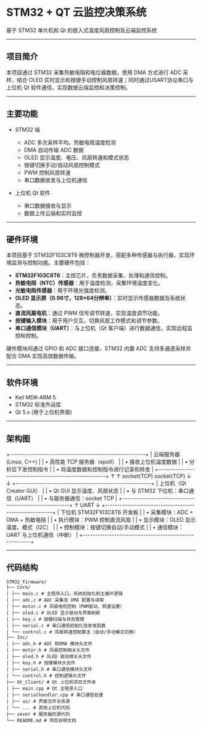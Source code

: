 # STM32 + QT 云监控决策系统

基于 STM32 单片机和 Qt 的嵌入式温度风扇控制及云端监控系统

---

## 项目简介

本项目通过 STM32 采集热敏电阻和电位器数据，使用 DMA 方式进行 ADC 采样，结合 OLED 实时显示和按键手动控制风扇转速；同时通过USART协议串口与上位机 Qt 软件通信，实现数据云端监控和决策控制。

---

## 主要功能

- STM32 端  
  - ADC 多次采样平均，热敏电阻温度检测  
  - DMA 自动传输 ADC 数据  
  - OLED 显示温度、电压、风扇转速和模式状态  
  - 按键切换手动/自动风扇控制模式  
  - PWM 控制风扇转速  
  - 串口数据收发与上位机通信

- 上位机 Qt 软件  
  - 串口数据接收与显示  
  - 数据上传云端和实时监控  
    
---

## 硬件环境

本项目基于 STM32F103C8T6 微控制器开发，搭配多种传感器与执行器，实现环境监测与控制功能。主要硬件包括：

- **STM32F103C8T6**：主控芯片，负责数据采集、处理和通信控制。
- **热敏电阻（NTC）传感器**：用于温度检测，采集环境温度变化。
- **光敏电阻传感器**：用于环境光强度检测。
- **OLED 显示屏（0.96寸，128×64分辨率）**：实时显示传感器数据及系统状态。
- **直流风扇电机**：通过 PWM 信号调节转速，实现温度调节功能。
- **按键输入模块**：用于用户交互，切换风扇工作模式和调节参数。
- **串口通信模块（UART）**：与上位机（Qt 客户端）进行数据通信，实现远程监控和控制。

硬件模块间通过 GPIO 和 ADC 接口连接，STM32 内置 ADC 支持多通道采样并配合 DMA 实现高效数据传输。

---

## 软件环境

- Keil MDK-ARM 5  
- STM32 标准外设库  
- Qt 5.x (用于上位机界面)  

---
## 架构图
+--------------------------------------------------------+
|                     云端服务器 (Linux, C++)           |
|  • 高性能 TCP 服务器（epoll）                          |
|  • 接收上位机温度数据                                   |
|  • 分析后下发控制指令                                   |
|  • 将温度数据和控制指令进行记录和转发                   |
+--------------------------------------------------------+
                     ↑             ↑
                socket(TCP)   socket(TCP)
                     ↓             ↓
+--------------------------------------------------------+
|           上位机（Qt Creator GUI）                    |
|  • Qt GUI 显示温度、风扇状态                             |
|  • 与 STM32 下位机：串口通信（UART）                     |
|  • 与服务器通信：socket TCP                              |
+--------------------------------------------------------+
                     ↑
                  UART
                     ↓
+--------------------------------------------------------+
|           下位机 STM32F103C8T6 开发板                   |
|  • 采集模块：ADC + DMA + 热敏电阻                        |
|  • 执行模块：PWM 控制直流风扇                           |
|  • 显示模块：OLED 显示温度、模式（I2C）                  |
|  • 控制模块：按键切换自动/手动模式                      |
|  • 通信模块：UART 与上位机通信（中断）                   |
+--------------------------------------------------------+

---

## 代码结构
```
STM32_Firmware/
├── Core/
│ ├── main.c # 主程序入口，系统初始化和主循环逻辑
│ ├── adc.c # ADC 采集及 DMA 配置与读取
│ ├── motor.c # 风扇电机控制（PWM驱动、转速设置）
│ ├── oled.c # OLED 显示驱动与界面刷新
│ ├── key.c # 按键扫描与状态管理
│ ├── serial.c # 串口通信初始化及收发函数
│ └── control.c # 风扇转速控制算法（自动/手动模式切换）
├── Inc/
│ ├── adc.h # ADC 和DMA 模块头文件
│ ├── motor.h # 风扇控制相关头文件
│ ├── oled.h # OLED 驱动相关头文件
│ ├── key.h # 按键模块头文件
│ ├── serial.h # 串口通信模块头文件
│ └── control.h # 控制逻辑头文件
├── Qt_Client/ # Qt 上位机项目文件夹
│ ├── main.cpp # Qt 主程序入口
│ ├── serialhandler.cpp # 串口通信处理
│ ├── ui/ # 界面文件与资源
│ └── ... # 其他上位机代码
├── sever # 服务器的源代码
└── README.md # 项目说明文档
```




